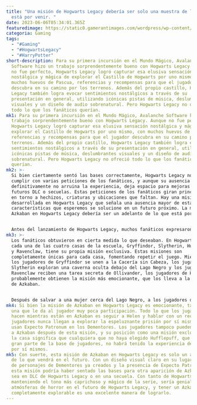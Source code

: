 ```yaml
---
title: "Una misión de Hogwarts Legacy debería ser solo una muestra de lo que
  está por venir. "
date: 2023-06-06T05:34:01.365Z
featuredimage: https://static0.gamerantimages.com/wordpress/wp-content/uploads/2023/06/hogwarts-legacy-hufflepuff-quest.jpg?q=50&fit=contain&w=1140&h=&dpr=1.5
categoria: Gaming
tags:
  - "#Gaming"
  - "#HogwartsLegacy"
  - "#HarryPotter"
short-description: Para su primera incursión en el Mundo Mágico, Avalanche
  Software hizo un trabajo sorprendentemente bueno con Hogwarts Legacy. Aunque
  no fue perfecto, Hogwarts Legacy logró capturar esa elusiva sensación
  nostálgica y mágica de explorar el Castillo de Hogwarts por uno mismo, con
  muchos huevos de Pascua, referencias y recompensas para que el jugador
  descubra en su camino por los terrenos. Además del propio castillo, Hogwarts
  Legacy también logra evocar sentimientos nostálgicos a través de su
  presentación en general, utilizando icónicas pistas de música, deslumbrantes
  visuales y un diseño de audio sobrenatural. Pero Hogwarts Legacy no ofreció
  todo lo que los fanáticos querían.
mk1: Para su primera incursión en el Mundo Mágico, Avalanche Software hizo un
  trabajo sorprendentemente bueno con Hogwarts Legacy. Aunque no fue perfecto,
  Hogwarts Legacy logró capturar esa elusiva sensación nostálgica y mágica de
  explorar el Castillo de Hogwarts por uno mismo, con muchos huevos de Pascua,
  referencias y recompensas para que el jugador descubra en su camino por los
  terrenos. Además del propio castillo, Hogwarts Legacy también logra evocar
  sentimientos nostálgicos a través de su presentación en general, utilizando
  icónicas pistas de música, deslumbrantes visuales y un diseño de audio
  sobrenatural. Pero Hogwarts Legacy no ofreció todo lo que los fanáticos
  querían.
mk2: >-
  Si bien ciertamente sentó las bases correctamente, Hogwarts Legacy no logró
  cumplir con varias peticiones de los fanáticos, y aunque su ausencia
  definitivamente no arruina la experiencia, deja espacio para mejoras en
  futuros DLC o secuelas. Estas peticiones de los fanáticos giran principalmente
  en torno a hechizos, criaturas y ubicaciones que faltan. Hay una misión mal
  desarrollada en Hogwarts Legacy que señala una ausencia mayor de estas tres
  características que esperemos se solucione en un futuro próximo. La misión de
  Azkaban en Hogwarts Legacy debería ser un adelanto de lo que está por venir.


  Antes del lanzamiento de Hogwarts Legacy, muchos fanáticos expresaron su deseo de poder explorar la prisión de Azkaban en el juego de aventuras de mundo abierto. Con los fanáticos solo obteniendo un par de vistazos a la prisión durante la serie de películas de Harry Potter, sigue siendo un lugar bastante misterioso para la franquicia y, naturalmente, uno que los fanáticos desearían explorar en un gran juego AAA del Mundo Mágico.
mk3: >-
  Los fanáticos obtuvieron en cierta medida lo que deseaban. En Hogwarts Legacy,
  cada una de las cuatro casas de la escuela, Gryffindor, Slytherin, Hufflepuff
  y Ravenclaw, tiene su propia misión exclusiva. Estas misiones son
  completamente únicas para cada casa, fomentando repetir el juego. Mientras que
  los jugadores de Gryffindor se unen a la Cacería sin Cabeza, los jugadores de
  Slytherin exploran una caverna oculta debajo del Lago Negro y los jugadores de
  Ravenclaw reciben una tarea secreta de Ollivander, los jugadores de Hufflepuff
  probablemente obtienen la misión más emocionante, que los lleva a la prisión
  de Azkaban.


  Después de salvar a una mujer cerca del Lago Negro, a los jugadores de Hufflepuff de Hogwarts Legacy se les encomienda hablar con el retrato de Eldritch Diggory en la sala común de Hufflepuff. El retrato les dice a los jugadores que busquen a una ex auror llamada Helen Thistlewood y juntos, aparatan dentro de la prisión de Azkaban. El dúo es inmediatamente emboscado por los Dementores, pero Helen rápidamente los aleja con un encantamiento Patronus. Después de hablar con un peligroso recluso, los dos regresan a los terrenos de Hogwarts y la misión termina casi tan rápido como comenzó.
mk4: Si bien la misión de Azkaban en Hogwarts Legacy es emocionante, también es
  una que le da al jugador muy poca participación. Todo lo que los jugadores
  hacen mientras están en Azkaban es seguir a Helen y hablar con un recluso. Los
  jugadores nunca llegan a explorar la espeluznante prisión por sí mismos ni
  usan Expecto Patronum en los Dementores. Los jugadores tampoco pueden regresar
  a Azkaban después de esta misión, y su posición como una misión exclusiva de
  la casa significa que cualquiera que no haya elegido Hufflepuff, que es una
  gran parte de la base de jugadores, no habrá tenido la experiencia de Azkaban
  por sí mismos.
mk5: Con suerte, esta misión de Azkaban en Hogwarts Legacy es solo un adelanto
  de lo que vendrá en el futuro. Con un diseño visual claro en su lugar, modelos
  de personajes de Dementores ya creados y la presencia de Expecto Patronum,
  esta misión podría haber sentado las bases para otra aparición de Azkaban ya
  sea en DLC de Hogwarts Legacy o en una secuela. Con tanto de Hogwarts Legacy
  manteniendo el tono más caprichoso y mágico de la serie, sería genial ver más
  atmósferas de horror en el futuro de Hogwarts Legacy, y tener un Azkaban
  completamente explorable es una excelente manera de lograrlo.
---
```


